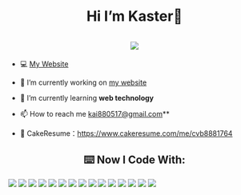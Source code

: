<h1 align="center">Hi I’m Kaster👋 <br><br> <img src="https://komarev.com/ghpvc/?username=kaikai0517&style=for-the-badge"> </h1>


- 💻 [My Website](https://kaster-blog.vercel.app/)

- 🔭 I’m currently working on [my website](https://kaster-blog.vercel.app/)

- 🌱 I’m currently learning **web technology**

- 📫 How to reach me kai880517@gmail.com**

- 📓 CakeResume：https://www.cakeresume.com/me/cvb8881764



<h2 align="center">⌨️ Now I Code With:</h2>
<p>
<img  src='https://img.shields.io/badge/JavaScript-323330?style=for-the-badge&logo=javascript&logoColor=F7DF1E'>
<img  src='https://img.shields.io/badge/Vue.js-35495E?style=for-the-badge&logo=vuedotjs&logoColor=4FC08D'>
<img  src='https://img.shields.io/badge/TypeScript-007ACC?style=for-the-badge&logo=typescript&logoColor=white'>
<img  src='https://img.shields.io/badge/Tailwind_CSS-38B2AC?style=for-the-badge&logo=tailwind-css&logoColor=white'>
<img  src='https://img.shields.io/badge/nuxt.js-00C58E?style=for-the-badge&logo=nuxtdotjs&logoColor=white'>
<img  src='https://img.shields.io/badge/next.js-000000?style=for-the-badge&logo=nextdotjs&logoColor=white'>
<img  src='https://img.shields.io/badge/React-20232A?style=for-the-badge&logo=react&logoColor=61DAFB'>
<img  src='https://img.shields.io/badge/Tailwind_CSS-38B2AC?style=for-the-badge&logo=tailwind-css&logoColor=white'>
<img  src='https://img.shields.io/badge/CSS3-1572B6?style=for-the-badge&logo=css3&logoColor=white'>
<img  src='https://img.shields.io/badge/HTML5-E34F26?style=for-the-badge&logo=html5&logoColor=white'>
<img  src='https://img.shields.io/badge/json-5E5C5C?style=for-the-badge&logo=json&logoColor=white'>
<img  src='https://img.shields.io/badge/Pug-E3C29B?style=for-the-badge&logo=pug&logoColor=black'>
<img  src='https://img.shields.io/badge/VSCode-0078D4?style=for-the-badge&logo=visual%20studio%20code&logoColor=white'>
<img  src='https://img.shields.io/badge/GitHub-100000?style=for-the-badge&logo=github&logoColor=white'>
<img  src='https://img.shields.io/badge/GitLab-330F63?style=for-the-badge&logo=gitlab&logoColor=white'>
</p>
